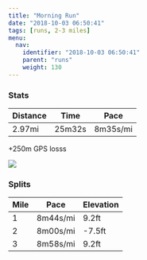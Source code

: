 ```yaml
---
title: "Morning Run"
date: "2018-10-03 06:50:41"
tags: [runs, 2-3 miles]
menu:
  nav:
    identifier: "2018-10-03 06:50:41"
    parent: "runs"
    weight: 130
---
```


### Stats

| Distance | Time | Pace |
|----------|------|------|
|2.97mi|25m32s|8m35s/mi|

+250m GPS losss

<img src='https://maps.googleapis.com/maps/api/staticmap?maptype=roadmap&path=enc:mhjeIxezLzDVlJbQpFtQpFb^bAjJo@mAjA|n@_BxF[`Nj@}PbE_HqC{Dv@uTeGaj@gIc^gFkFaEoJaCBsEyEsDwQPyFkDiCd@fC&key=AIzaSyC1MId7bFpkLXNAaYhBSTb8jLyiSqzbDtM&size=800x800&markers=color:yellow|label:S|53.46967,-2.26925&markers=color:green|label:F|53.47214000000001,-2.2640599999999993'>

### Splits

| Mile | Pace | Elevation |
|------|------|-----------|
|1|8m44s/mi|9.2ft|
|2|8m00s/mi|-7.5ft|
|3|8m58s/mi|9.2ft|
